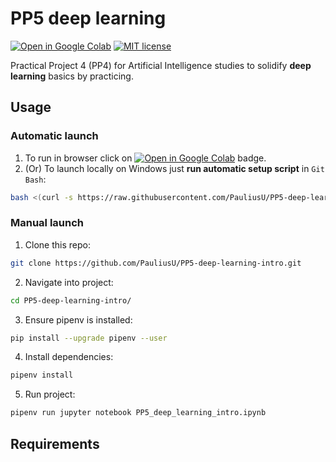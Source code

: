 # PP5 deep learning

[![Open in Google Colab](https://colab.research.google.com/assets/colab-badge.svg)](https://colab.research.google.com/github/PauliusU/PP5-deep-learning-intro/blob/master/PP5_deep_learning_intro.ipynb)
[![MIT license](https://img.shields.io/badge/License-MIT-blue.svg)](https://github.com/PauliusU/PP5-deep-learning-intro/blob/master/LICENSE)

Practical Project 4 (PP4) for Artificial Intelligence studies to solidify **deep learning** basics by practicing.

## Usage

### Automatic launch

1. To run in browser click on [![Open in Google Colab](https://colab.research.google.com/assets/colab-badge.svg)](https://colab.research.google.com/github/PauliusU/PP5-deep-learning-intro/blob/master/PP5_deep_learning_intro.ipynb) badge.
2. (Or) To launch locally on Windows just **run automatic setup script** in `Git Bash`:

```bash
bash <(curl -s https://raw.githubusercontent.com/PauliusU/PP5-deep-learning-intro/master/setup.sh)
```

### Manual launch

1. Clone this repo:

```bash
git clone https://github.com/PauliusU/PP5-deep-learning-intro.git
```

2. Navigate into project:

```bash
cd PP5-deep-learning-intro/
```

3. Ensure pipenv is installed:

```bash
pip install --upgrade pipenv --user
```

4. Install dependencies:

```bash
pipenv install
```

5. Run project:

```bash
pipenv run jupyter notebook PP5_deep_learning_intro.ipynb
```

## Requirements

